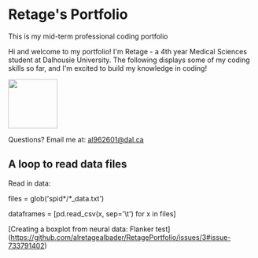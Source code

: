 # Retage's Portfolio
This is my mid-term professional coding portfolio

Hi and welcome to my portfolio! I'm Retage - a 4th year Medical Sciences student at Dalhousie University. The following displays some of my coding skills so far, and I'm excited to build my knowledge in coding!

 <img src = "https://user-images.githubusercontent.com/73716282/97746793-b73e6380-1ac9-11eb-8b3b-7c5609ee974b.png" width=100>

Questions? Email me at:
[al962601@dal.ca](mailto:al962601@dal.ca)

## A loop to read data files
Read in data:

files = glob('spid*/*_data.txt')

dataframes = [pd.read_csv(x, sep='\t') for x in files]

[Creating a boxplot from neural data: Flanker test] (https://github.com/alretagealbader/RetagePortfolio/issues/3#issue-733791402)

